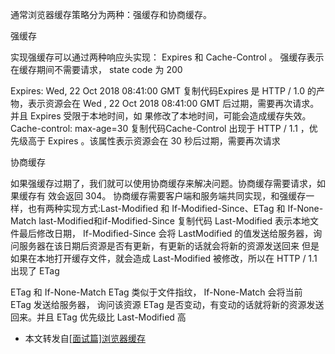 通常浏览器缓存策略分为两种：强缓存和协商缓存。

强缓存

实现强缓存可以通过两种响应头实现： Expires 和 Cache-Control 。
强缓存表示在缓存期间不需要请求， state code 为 200

Expires: Wed, 22 Oct 2018 08:41:00 GMT
复制代码Expires 是 HTTP / 1.0 的产物，表示资源会在 Wed , 22 Oct 2018 08:41:00 GMT 后过期，需要再次请求。并且 Expires 受限于本地时间，如 果修改了本地时间，可能会造成缓存失效。
Cache-control: max-age=30
复制代码Cache-Control 出现于 HTTP / 1.1 ，优先级⾼于 Expires 。该属性表示资源会在 30 秒后过期，需要再次请求

协商缓存

如果强缓存过期了，我们就可以使⽤协商缓存来解决问题。协商缓存需要请求，如果缓存有 效会返回 304。
协商缓存需要客户端和服务端共同实现，和强缓存⼀样，也有两种实现⽅式:Last-Modified 和 If-Modified-Since、ETag 和 If-None-Match last-Modified和if-Modified-Since
复制代码
Last-Modified 表示本地⽂件最后修改⽇期， If-Modified-Since 会将 LastModified 的值发送给服务器，询问服务器在该⽇期后资源是否有更新，有更新的话就会将新的资源发送回来
但是如果在本地打开缓存⽂件，就会造成 Last-Modified 被修改，所以在 HTTP / 1.1 出现了 ETag

ETag 和 If-None-Match
ETag 类似于⽂件指纹， If-None-Match 会将当前 ETag 发送给服务器， 询问该资源 ETag 是否变动，有变动的话就将新的资源发送回来。并且 ETag 优先级⽐ Last-Modified ⾼

- 本文转发自[[面试篇]浏览器缓存](https://juejin.im/post/5e8c0cdff265da48027a22d3)
